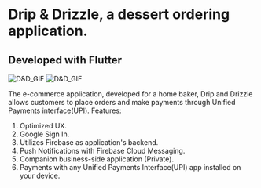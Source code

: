 # Drip & Drizzle, a dessert ordering application.
## Developed with Flutter
 
 ![D&D_GIF](app.gif)
 ![D&D_GIF](payment.jpg=461x1000)
 
The e-commerce application, developed for a home baker, Drip and Drizzle allows customers to place orders and make payments through Unified Payments interface(UPI). 
Features:
1. Optimized UX.
2. Google Sign In.
3. Utilizes Firebase as application's backend.
4. Push Notifications with Firebase Cloud Messaging.
5. Companion business-side application (Private). 
6. Payments with any Unified Payments Interface(UPI) app installed on your device.
